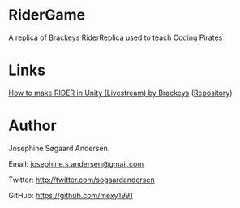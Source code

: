 # RiderGame
A replica of Brackeys RiderReplica used to teach Coding Pirates

# Links
<a href="https://youtu.be/9Ztd1XXmUGI" target="_Blank">How to make RIDER in Unity (Livestream) by Brackeys</a> (<a href="https://github.com/Brackeys/Rider-Replica" target="_blank">Repository</a>)

# Author
Josephine Søgaard Andersen.

Email: josephine.s.andersen@gmail.com

Twitter: http://twitter.com/sogaardandersen

GitHub: https://github.com/mexy1991
